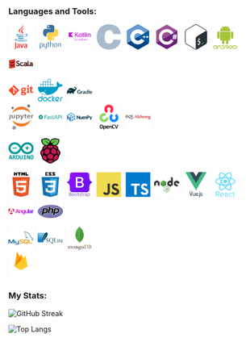 ### Languages and Tools:

<div>
  <img src="https://github.com/devicons/devicon/blob/master/icons/java/java-original-wordmark.svg" title="java" alt="java" width="50"/>&nbsp;
  <img src="https://github.com/devicons/devicon/blob/master/icons/python/python-original-wordmark.svg" title="python" alt="python" width="50"/>&nbsp;
  <img src="https://github.com/devicons/devicon/blob/master/icons/kotlin/kotlin-plain-wordmark.svg" title="kotlin" alt="kotlin" width="50"/>&nbsp;
  <img src="https://github.com/devicons/devicon/blob/master/icons/c/c-original.svg" title="C" alt="C" width="50"/>&nbsp;
  <img src="https://github.com/devicons/devicon/blob/master/icons/cplusplus/cplusplus-original.svg" title="C++" alt="C++" width="50"/>&nbsp;
  <img src="https://github.com/devicons/devicon/blob/master/icons/csharp/csharp-original.svg" title="C#" alt="C#" width="50"/>&nbsp;
  <img src="https://github.com/devicons/devicon/blob/master/icons/bash/bash-original.svg" title="Bash" alt="Bash" width="50"/>&nbsp;
  <img src="https://github.com/devicons/devicon/blob/master/icons/android/android-plain-wordmark.svg" title="Android" alt="Android" width="50"/>&nbsp;
  <img src="https://github.com/devicons/devicon/blob/master/icons/scala/scala-original-wordmark.svg" title="Scala" alt="Scala" width="50"/>&nbsp;
  
</div>
<div>
  <img src="https://github.com/devicons/devicon/blob/master/icons/git/git-plain-wordmark.svg" title="Git" alt="Git" width="50"/>&nbsp;
  <img src="https://github.com/devicons/devicon/blob/master/icons/docker/docker-plain-wordmark.svg" title="Docker" alt="Docker" width="50"/>&nbsp;
  <img src="https://github.com/devicons/devicon/blob/master/icons/gradle/gradle-original-wordmark.svg" title="Gradle" alt="Gradle" width="50"/>&nbsp;
</div>
<div>
  <img src="https://github.com/devicons/devicon/blob/master/icons/jupyter/jupyter-original-wordmark.svg" title="jupyter" alt="jupyter" width="50"/>&nbsp;
  <img src="https://github.com/devicons/devicon/blob/master/icons/fastapi/fastapi-original-wordmark.svg" title="FastAPI" alt="FastAPI" width="50"/>&nbsp;
  <img src="https://github.com/devicons/devicon/blob/master/icons/numpy/numpy-original-wordmark.svg" title="numpy" alt="numpy" width="50"/>&nbsp;
  <img src="https://github.com/devicons/devicon/blob/master/icons/opencv/opencv-original-wordmark.svg" title="opencv" alt="opencv" width="50"/>&nbsp;
  <img src="https://github.com/devicons/devicon/blob/master/icons/sqlalchemy/sqlalchemy-original-wordmark.svg" title="sqlalchemy" alt="sqlalchemy" width="50"/>&nbsp;
  
  <img src="https://github.com/devicons/devicon/blob/master/icons/arduino/arduino-original-wordmark.svg" title="Arduino" alt="Arduino" width="50"/>&nbsp;
  <img src="https://github.com/devicons/devicon/blob/master/icons/raspberrypi/raspberrypi-original.svg" title="raspberry" alt="raspberry" width="50"/>&nbsp;
</div>
<div>
  <img src="https://github.com/devicons/devicon/blob/master/icons/html5/html5-original-wordmark.svg" title="Html" alt="html" width="50"/>&nbsp;
  <img src="https://github.com/devicons/devicon/blob/master/icons/css3/css3-original-wordmark.svg" title="CSS" alt="CSS" width="50"/>&nbsp;
  <img src="https://github.com/devicons/devicon/blob/master/icons/bootstrap/bootstrap-original-wordmark.svg" title="Bootstrap" alt="Bootstrap" width="50"/>&nbsp;
  <img src="https://github.com/devicons/devicon/blob/master/icons/javascript/javascript-original.svg" title="javaScript" alt="javaScript" width="50"/>&nbsp;
  <img src="https://github.com/devicons/devicon/blob/master/icons/typescript/typescript-original.svg" title="typescript" alt="typeScript" width="50"/>&nbsp;
  <img src="https://github.com/devicons/devicon/blob/master/icons/nodejs/nodejs-original-wordmark.svg" title="nodejs" alt="nodejs" width="50"/>&nbsp;
  <img src="https://github.com/devicons/devicon/blob/master/icons/vuejs/vuejs-original-wordmark.svg" title="vue" alt="vue" width="50"/>&nbsp;
  <img src="https://github.com/devicons/devicon/blob/master/icons/react/react-original-wordmark.svg" title="react" alt="react" width="50"/>&nbsp;
  <img src="https://github.com/devicons/devicon/blob/master/icons/angular/angular-original-wordmark.svg" title="angular" alt="angular" width="50"/>&nbsp;
  <img src="https://github.com/devicons/devicon/blob/master/icons/php/php-original.svg" title="php" alt="php" width="50"/>&nbsp;
</div>
<div>
  <img src="https://github.com/devicons/devicon/blob/master/icons/mysql/mysql-original-wordmark.svg" title="MySql" alt="MySql" width="50"/>&nbsp;
  <img src="https://github.com/devicons/devicon/blob/master/icons/sqlite/sqlite-original-wordmark.svg" title="sqlite" alt="sqlite" width="50"/>&nbsp;
  <img src="https://github.com/devicons/devicon/blob/master/icons/mongodb/mongodb-original-wordmark.svg" title="mongodb" alt="mongodb" width="50"/>&nbsp;
</div>

<div>
  <img src="https://github.com/devicons/devicon/blob/master/icons/firebase/firebase-original-wordmark.svg" title="Firebase" alt="Firebase" width="50"/>&nbsp;
</div>

### My Stats:

<!--[![GitHub Streak](https://github-readme-streak-stats.herokuapp.com/?user=Fracarlucci)](https://git.io/streak-stats)-->
![GitHub Streak](https://streak-stats.demolab.com/?user=Fracarlucci&theme=dark)
<!--![Top Langs](https://github-readme-stats.vercel.app/api/top-langs/?username=Fracarlucci&layout=compact)
![Anurag's GitHub stats](https://github-readme-stats.vercel.app/api?username=Fracarlucci)-->
![Top Langs](https://github-readme-stats.vercel.app/api/top-langs/?username=Fracarlucci&layout=donut&theme=dark)

